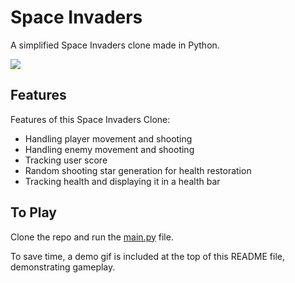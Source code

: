 # Space Invaders
A simplified Space Invaders clone made in Python.

![](images/demo.gif)

## Features
Features of this Space Invaders Clone:
* Handling player movement and shooting
* Handling enemy movement and shooting
* Tracking user score
* Random shooting star generation for health restoration
* Tracking health and displaying it in a health bar

## To Play
Clone the repo and run the [main.py](https://github.com/JY2452/space-invaders/blob/master/main.py) file.

To save time, a demo gif is included at the top of this README file, demonstrating gameplay.
